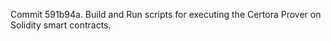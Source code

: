 Commit 591b94a.                    Build and Run scripts for executing the Certora Prover on Solidity smart contracts.
